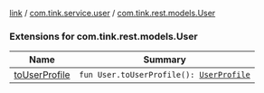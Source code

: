 [link](../../index.md) / [com.tink.service.user](../index.md) / [com.tink.rest.models.User](./index.md)

### Extensions for com.tink.rest.models.User

| Name | Summary |
|---|---|
| [toUserProfile](to-user-profile.md) | `fun User.toUserProfile(): `[`UserProfile`](../../com.tink.model.user/-user-profile/index.md) |
